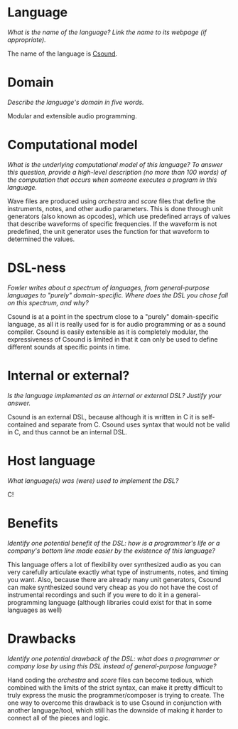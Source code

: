 # Language
_What is the name of the language? Link the name to its webpage 
(if appropriate)._

   The name of the language is [Csound](http://www.csounds.com/).

# Domain
_Describe the language's domain in five words._

   Modular and extensible audio programming.

# Computational model
_What is the underlying computational model of this language? To answer this 
question, provide a high-level description (no more than 100 words) of the 
computation that occurs when someone executes a program in this language._

   Wave files are produced using _orchestra_ and _score_ files that define the instruments, notes, and other audio parameters. This is done through unit generators (also known as opcodes), which use predefined arrays of values that describe waveforms of specific frequencies. If the waveform is not predefined, the unit generator uses the function for that waveform to determined the values.


# DSL-ness
_Fowler writes about a spectrum of languages, from general-purpose languages to 
"purely" domain-specific. Where does the DSL you chose fall on this spectrum, 
and why?_ 

Csound is at a point in the spectrum close to a "purely" domain-specific language, as all it is really used for is for audio programming or as a sound compiler. Csound is easily extensible as it is completely modular, the expressiveness of Csound is limited in that it can only be used to define different sounds at specific points in time.

# Internal or external?
_Is the language implemented as an internal or external DSL? 
Justify your answer._

Csound is an external DSL, because although it is written in C it is self-contained and separate from C. Csound uses syntax that would not be valid in C, and thus cannot be an internal DSL.

# Host language
_What language(s) was (were) used to implement the DSL?_

C!

# Benefits
_Identify one potential benefit of the DSL: how is a programmer's life or a 
company's bottom line made easier by the existence of this language?_

This language offers a lot of flexibility over synthesized audio as you can very carefully articulate exactly what type of instruments, notes, and timing you want. Also, because there are already many unit generators, Csound can make synthesized sound very cheap as you do not have the cost of instrumental recordings and such if you were to do it in a general-programming language (although libraries could exist for that in some languages as well)


# Drawbacks
_Identify one potential drawback of the DSL: what does a programmer or company 
lose by using this DSL instead of general-purpose language?_

Hand coding the _orchestra_ and _score_ files can become tedious, which combined with the limits of the strict syntax, can make it pretty difficult to truly express the music the programmer/composer is trying to create. The one way to overcome this drawback is to use Csound in conjunction with another language/tool, which still has the downside of making it harder to connect all of the pieces and logic.